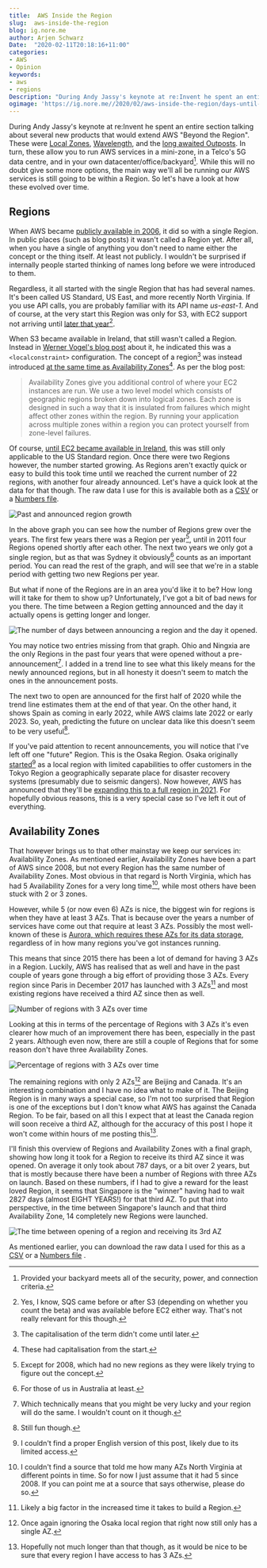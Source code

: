 ```yaml
---
title:  AWS Inside the Region
slug:  aws-inside-the-region
blog: ig.nore.me
author: Arjen Schwarz
Date:  "2020-02-11T20:18:16+11:00"
categories:
- AWS
- Opinion
keywords:
- aws
- regions
Description: "During Andy Jassy's keynote at re:Invent he spent an entire section talking about several new products that would extend AWS 'Beyond the Region'. While this will no doubt give some more options, the main way we'll all be running our AWS services is still going to be within a Region. So let's have a look at how these evolved over time."
ogimage: 'https://ig.nore.me//2020/02/aws-inside-the-region/days-until-3rd-az.png'
---
```


During Andy Jassy's keynote at re:Invent he spent an entire section talking about several new products that would extend AWS "Beyond the Region". These were [Local Zones](https://aws.amazon.com/blogs/aws/aws-now-available-from-a-local-zone-in-los-angeles/), [Wavelength](https://aws.amazon.com/wavelength/), and the [long awaited Outposts](https://aws.amazon.com/blogs/aws/aws-outposts-now-available-order-your-racks-today/). In turn, these allow you to run AWS services in a mini-zone, in a Telco's 5G data centre, and in your own datacenter/office/backyard[^1]. While this will no doubt give some more options, the main way we'll all be running our AWS services is still going to be within a Region. So let's have a look at how these evolved over time.

## Regions

When AWS became [publicly available in 2006](https://aws.amazon.com/blogs/aws/amazon_ec2_beta/), it did so with a single Region. In public places (such as blog posts) it wasn't called a Region yet. After all, when you have a single of anything you don't need to name either the concept or the thing itself. At least not publicly. I wouldn't be surprised if internally people started thinking of names long before we were introduced to them.

Regardless, it all started with the single Region that has had several names. It's been called US Standard, US East, and more recently North Virginia. If you use API calls, you are probably familiar with its API name *us-east-1*. And of course, at the very start this Region was only for S3, with EC2 support not arriving until [later that year](https://aws.amazon.com/blogs/aws/amazon_ec2_beta/)[^2].

When S3 became available in Ireland, that still wasn't called a Region. Instead in [Werner Vogel's blog post](https://www.allthingsdistributed.com/2007/11/amazon_s3_in_europe.html) about it, he indicated this was a `<localconstraint>` configuration. The concept of a region[^3] was instead introduced [at the same time as Availability Zones](https://aws.amazon.com/blogs/aws/new-ec2-feature/)[^4].  As per the blog post:

> Availability Zones give you additional control of where your EC2 instances are run. We use a two level model which consists of geographic regions broken down into logical zones. Each zone is designed in such a way that it is insulated from failures which might affect other zones within the region. By running your application across multiple zones within a region you can protect yourself from zone-level failures.

Of course, [until EC2 became available in Ireland](https://aws.amazon.com/blogs/aws/amazon-ec2-crosses-the-atlantic/), this was still only applicable to the US Standard region. Once there were two Regions however, the number started growing. As Regions aren't exactly quick or easy to build this took time until we reached the current number of 22 regions, with another four already announced. Let's have a quick look at the data for that though. The raw data I use for this is available both as a [CSV](/2020/02/aws-inside-the-region/aws-regions-and-azs.csv) or a [Numbers file](/2020/02/aws-inside-the-region/aws-regions-and-azs.numbers).

![Past and announced region growth](/2020/02/aws-inside-the-region/regions-opened.png)

In the above graph you can see how the number of Regions grew over the years. The first few years there was a Region per year[^5], until in 2011 four Regions opened shortly after each other. The next two years we only got a single region, but as that was Sydney it obviously[^6] counts as an important period. You can read the rest of the graph, and will see that we're in a stable period with getting two new Regions per year.

But what if none of the Regions are in an area you'd like it to be? How long will it take for them to show up? Unfortunately, I've got a bit of bad news for you there. The time between a Region getting announced and the day it actually opens is getting longer and longer.

![The number of days between announcing a region and the day it opened.](/2020/02/aws-inside-the-region/announcement-to-opening.png)

You may notice two entries missing from that graph. Ohio and Ningxia are the only Regions in the past four years that were opened without a pre-announcement[^7]. I added in a trend line to see what this likely means for the newly announced regions, but in all honesty it doesn't seem to match the ones in the announcement posts.

The next two to open are announced for the first half of 2020 while the trend line estimates them at the end of that year. On the other hand, it shows Spain as coming in early 2022, while AWS claims late 2022 or early 2023. So, yeah, predicting the future on unclear data like this doesn't seem to be very useful[^8].

If you've paid attention to recent announcements, you will notice that I've left off one "future" Region. This is the Osaka Region. Osaka originally [started](https://aws.amazon.com/jp/blogs/news/osaka-local-region-launch-2018feb/)[^9] as a local region with limited capabilities to offer customers in the Tokyo Region a geographically separate place for disaster recovery systems (presumably due to seismic dangers). Now however, AWS has announced that they'll be [expanding this to a full region in 2021](https://aws.amazon.com/blogs/aws/in-the-works-aws-osaka-local-region-expansion-to-full-region/). For hopefully obvious reasons, this is a very special case so I've left it out of everything.

## Availability Zones

That however brings us to that other mainstay we keep our services in: Availability Zones. As mentioned earlier, Availability Zones have been a part of AWS since 2008, but not every Region has the same number of Availability Zones. Most obvious in that regard is North Virginia, which has had 5 Availability Zones for a very long time[^10], while most others have been stuck with 2 or 3 zones.

However, while 5 (or now even 6) AZs is nice, the biggest win for regions is when they have at least 3 AZs. That is because over the years a number of services have come out that require at least 3 AZs. Possibly the most well-known of these is [Aurora, which requires these AZs for its data storage](https://aws.amazon.com/blogs/aws/highly-scalable-mysql-compat-rds-db-engine/), regardless of in how many regions you've got instances running.

This means that since 2015 there has been a lot of demand for having 3 AZs in a Region. Luckily, AWS has realised that as well and have in the past couple of years gone through a big effort of providing those 3 AZs. Every region since Paris in December 2017 has launched with 3 AZs[^11] and most existing regions have received a third AZ since then as well.

![Number of regions with 3 AZs over time](/2020/02/aws-inside-the-region/regions-with-3rd-az.png)

Looking at this in terms of the percentage of Regions with 3 AZs it's even clearer how much of an improvement there has been, especially in the past 2 years. Although even now, there are still a couple of Regions that for some reason don't have three Availability Zones.

![Percentage of regions with 3 AZs over time](/2020/02/aws-inside-the-region/percentage-3-azs.png)

The remaining regions with only 2 AZs[^12] are Beijing and Canada. It's an interesting combination and I have no idea what to make of it. The Beijing Region is in many ways a special case, so I'm not too surprised that Region is one of the exceptions but I don't know what AWS has against the Canada Region. To be fair, based on all this I expect that at least the Canada region will soon receive a third AZ, although for the accuracy of this post I hope it won't come within hours of me posting this[^13].

I'll finish this overview of Regions and Availability Zones with a final graph, showing how long it took for a Region to receive its third AZ since it was opened. On average it only took about 787 days, or a bit over 2 years, but that is mostly because there have been a number of Regions with three AZs on launch. Based on these numbers, if I had to give a reward for the least loved Region, it seems that Singapore is the "winner" having had to wait 2827 days (almost EIGHT YEARS!) for that third AZ. To put that into perspective, in the time between Singapore's launch and that third Availability Zone, 14 completely new Regions were launched.

![The time between opening of a region and receiving its 3rd AZ](/2020/02/aws-inside-the-region/days-until-3rd-az.png)

As mentioned earlier, you can download the raw data I used for this as a [CSV](/2020/02/aws-inside-the-region/aws-regions-and-azs.csv) or a [Numbers file](/2020/02/aws-inside-the-region/aws-regions-and-azs.numbers)
.

[^1]:	Provided your backyard meets all of the security, power, and connection criteria.

[^2]:	Yes, I know, SQS came before or after S3 (depending on whether you count the beta) and was available before EC2 either way. That's not really relevant for this though.

[^3]:	The capitalisation of the term didn't come until later.

[^4]:	These had capitalisation from the start.

[^5]:	Except for 2008, which had no new regions as they were likely trying to figure out the concept.

[^6]:	For those of us in Australia at least.

[^7]:	Which technically means that you might be very lucky and your region will do the same. I wouldn't count on it though.

[^8]:	Still fun though.

[^9]:	I couldn't find a proper English version of this post, likely due to its limited access.

[^10]:	I couldn't find a source that told me how many AZs North Virginia at different points in time. So for now I just assume that it had 5 since 2008. If you can point me at a source that says otherwise, please do so.

[^11]:	Likely a big factor in the increased time it takes to build a Region.

[^12]:	Once again ignoring the Osaka local region that right now still only has a single AZ.

[^13]:	Hopefully not much longer than that though, as it would be nice to be sure that every region I have access to has 3 AZs.